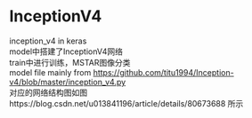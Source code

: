 # InceptionV4
inception_v4 in keras   
model中搭建了InceptionV4网络    
train中进行训练，MSTAR图像分类   
model file mainly from https://github.com/titu1994/Inception-v4/blob/master/inception_v4.py    
对应的网络结构图如图https://blog.csdn.net/u013841196/article/details/80673688 所示
